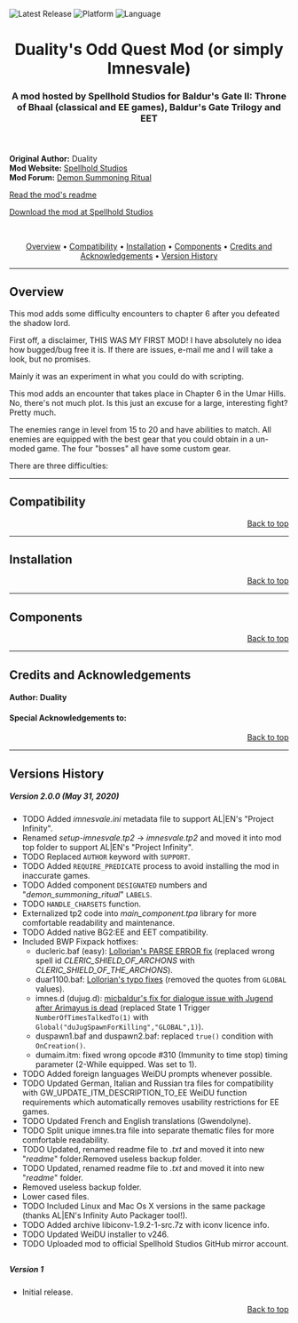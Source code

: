 
![Latest Release](https://img.shields.io/github/v/release/SpellholdStudios/Duality_Odd_Quest_Mod?include_prereleases&color=darkred)<a name="top" id="top"> </a>
![Platform](https://img.shields.io/static/v1?label=platform&message=windows%20%7C%20Mac%20%7C%20linux&color=informational)
![Language](https://img.shields.io/static/v1?label=language&message=English%20%7C%20German%20%7C%20Russian&color=limegreen)

<div align="center"><h1></a>Duality's Odd Quest Mod (or simply Imnesvale)</h1>

<h3>A mod hosted by Spellhold Studios for Baldur's Gate II: Throne of Bhaal (classical and EE games),
Baldur's Gate Trilogy and EET<h3>

</div><br />


**Original Author:** Duality  
**Mod Website:** <a href="">Spellhold Studios</a>  
**Mod Forum:** <a href="">Demon Summoning Ritual</a>  


[Read the mod's readme](http://spellholdstudios.github.io/readmes/imnesvale-readme.txt)

[Download the mod at Spellhold Studios](http://www.shsforums.net/files/file/614-ds-odd-quest-mod/)<br>

&nbsp;

<div align="center">
<a href="#intro">Overview</a> &#8226; <a href="#compat">Compatibility</a> &#8226; <a href="#installation">Installation</a> &#8226; <a href="#components">Components</a> &#8226; <a href="#credits">Credits and Acknowledgements</a> &#8226; <a href="#versions">Version History</a></br>
</div>


<hr>


## <a name="intro" id="intro"></a>Overview

This mod adds some difficulty encounters to chapter 6 after you defeated the shadow lord.


First off, a disclaimer, THIS WAS MY FIRST MOD!
I have absolutely no idea how bugged/bug free it is. If there are issues, e-mail me and I will take a look, but no promises.

Mainly it was an experiment in what you could do with scripting.

This mod adds an encounter that takes place in Chapter 6 in the Umar Hills. No, there's not much plot.
Is this just an excuse for a large, interesting fight? Pretty much.

The enemies range in level from 15 to 20 and have abilities to match.
All enemies are equipped with the best gear that you could obtain in a un-moded game.
The four "bosses" all have some custom gear.

There are three difficulties:

<hr>


## <a name="compat" id="compat"></a>Compatibility


<div align="right"><a href="#top">Back to top</a></div>


<hr>


## <a name="installation" id="installation"></a>Installation

<div align="right"><a href="#top">Back to top</a></div>


<hr>


## <a name="components" id="components"></a>Components

<div align="right"><a href="#top">Back to top</a></div>


<hr>


## <a name="credits" id="credits"></a>Credits and Acknowledgements

#### Author: Duality


#### Special Acknowledgements to:

<div align="right"><a href="#top">Back to top</a></div>


<hr>


## <a name="versions" id="versions"></a>Versions History

##### Version 2.0.0 (May 31, 2020)

- TODO Added *imnesvale.ini* metadata file to support AL|EN's "Project Infinity".
- Renamed *setup-imnesvale.tp2* -> *imnesvale.tp2* and moved it into mod top folder to support AL|EN's "Project Infinity".
- TODO Replaced `AUTHOR` keyword with `SUPPORT`.
- TODO Added `REQUIRE_PREDICATE` process to avoid installing the mod in inaccurate games.
- TODO Added component `DESIGNATED` numbers and "*demon_summoning_ritual*" `LABELS`.
- TODO `HANDLE_CHARSETS` function.
- Externalized tp2 code into *main_component.tpa* library for more comfortable readability and maintenance.
- TODO Added native BG2:EE and EET compatibility.
- Included BWP Fixpack hotfixes:
	- ducleric.baf (easy): <a href="http://www.shsforums.net/topic/42220-fixes-for-the-big-fixpack/page-10#entry483047">Lollorian's PARSE ERROR fix</a> (replaced wrong spell id *CLERIC_SHIELD_OF_ARCHONS* with *CLERIC_SHIELD_OF_THE_ARCHONS*).
	- duar1100.baf: <a href="http://www.shsforums.net/topic/42220-fixes-for-the-big-fixpack/page-14#entry487571">Lollorian's typo fixes</a> (removed the quotes from `GLOBAL` values).
	- imnes.d (dujug.d): <a href="http://www.shsforums.net/topic/47635-notes-oddities-and-possible-bugs-in-my-bwp-game-spoilers/page-50#entry589068">micbaldur's fix for dialogue issue with Jugend after Arimayus is dead</a> (replaced State 1 Trigger `NumberOfTimesTalkedTo(1)` with `Global("duJugSpawnForKilling","GLOBAL",1)`).
	- duspawn1.baf and duspawn2.baf: replaced `true()` condition with `OnCreation()`.
	- dumaim.itm: fixed wrong opcode #310 (Immunity to time stop) timing parameter (2-While equipped. Was set to 1).
- TODO Added foreign languages WeiDU prompts whenever possible.
- TODO Updated German, Italian and Russian tra files for compatibility with GW_UPDATE_ITM_DESCRIPTION_TO_EE WeiDU function requirements which automatically removes usability restrictions for EE games.
- TODO Updated French and English translations (Gwendolyne).
- TODO Split unique imnes.tra file into separate thematic files for more comfortable readability.
- TODO Updated, renamed readme file to *.txt* and moved it into new "*readme*" folder.Removed useless backup folder.
- TODO Updated, renamed readme file to *.txt* and moved it into new "*readme*" folder.
- Removed useless backup folder.
- Lower cased files.
- TODO Included Linux and Mac Os X versions in the same package (thanks AL|EN's Infinity Auto Packager tool!).
- TODO Added archive libiconv-1.9.2-1-src.7z with iconv licence info.
- TODO Updated WeiDU installer to v246.
- TODO Uploaded mod to official Spellhold Studios GitHub mirror account.


## 

##### Version 1

- Initial release.
<div align="right"><a href="#top">Back to top</a></div>
